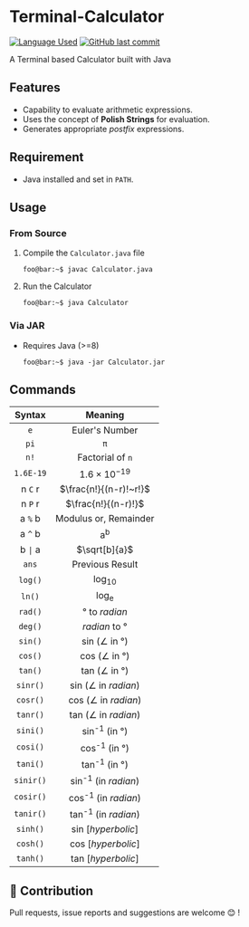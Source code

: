 # Terminal-Calculator

<p align =left>
  <a href="https://github.com/JustABeginning/Terminal-Calculator#JAB"><img src="https://img.shields.io/badge/language-Java-brightgreen" alt="Language Used"></a>
  <a href="https://github.com/JustABeginning/Terminal-Calculator#JAB"><img src="https://img.shields.io/github/last-commit/JustABeginning/Java-Calculator" alt="GitHub last commit"></a>
</p>

A Terminal based Calculator built with Java

## Features

+ Capability to evaluate arithmetic expressions.
+ Uses the concept of **Polish Strings** for evaluation.
+ Generates appropriate *postfix* expressions.

## Requirement

+ Java installed and set in `PATH`.

## Usage

### From Source

1. Compile the `Calculator.java` file

    ```console
    foo@bar:~$ javac Calculator.java
    ```

1. Run the Calculator

    ```console
    foo@bar:~$ java Calculator
    ```

### Via JAR

+ Requires Java (>=8)

    ```console
    foo@bar:~$ java -jar Calculator.jar
    ```

## Commands

|Syntax|Meaning|
|:---:|:---:|
|`e`|Euler's Number|
|`pi`|<code>&#960;</code>|
|`n!`|Factorial of `n`|
|`1.6E-19`|$1.6 \times 10^{-19}$|
|n `C` r|$\frac{n!}{(n-r)!~r!}$|
|n `P` r|$\frac{n!}{(n-r)!}$|
|a `%` b|Modulus or, Remainder|
|a `^` b|a<sup>b</sup>|
|b <code>&#124;</code> a|$\sqrt[b]{a}$|
|`ans`|Previous Result|
|`log()`|log<sub>10</sub>|
|`ln()`|log<sub>e</sub>|
|`rad()`|&deg; to *radian*|
|`deg()`|*radian* to &deg;|
|`sin()`|sin (&ang; in &deg;)|
|`cos()`|cos (&ang; in &deg;)|
|`tan()`|tan (&ang; in &deg;)|
|`sinr()`|sin (&ang; in *radian*)|
|`cosr()`|cos (&ang; in *radian*)|
|`tanr()`|tan (&ang; in *radian*)|
|`sini()`|sin<sup>-1</sup> (in &deg;)|
|`cosi()`|cos<sup>-1</sup> (in &deg;)|
|`tani()`|tan<sup>-1</sup> (in &deg;)|
|`sinir()`|sin<sup>-1</sup> (in *radian*)|
|`cosir()`|cos<sup>-1</sup> (in *radian*)|
|`tanir()`|tan<sup>-1</sup> (in *radian*)|
|`sinh()`|sin [*hyperbolic*]|
|`cosh()`|cos [*hyperbolic*]|
|`tanh()`|tan [*hyperbolic*]|

## 🧋 Contribution

Pull requests, issue reports and suggestions are welcome 😊 !
